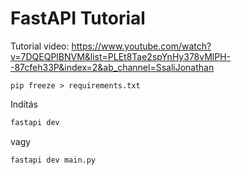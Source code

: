 # FastAPI Tutorial


Tutorial video: https://www.youtube.com/watch?v=7DQEQPlBNVM&list=PLEt8Tae2spYnHy378vMlPH--87cfeh33P&index=2&ab_channel=SsaliJonathan

    pip freeze > requirements.txt

Indítás
```bash
fastapi dev
```

vagy
```bash
fastapi dev main.py
```